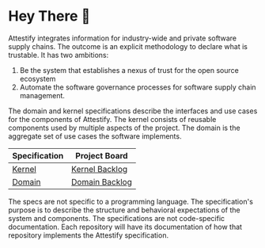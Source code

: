 # Hey There 👋

Attestify integrates information for industry-wide and private software supply chains.  The outcome is an explicit methodology to declare what is trustable. It has two ambitions:

1. Be the system that establishes a nexus of trust for the open source ecosystem
1. Automate the software governance processes for software supply chain management.

The domain and kernel specifications describe the interfaces and use cases for the components of Attestify. The kernel consists of reusable components used by multiple aspects of the project. The domain is the aggregate set of use cases the software implements.

| Specification | Project Board |
|---------------|---------------|
| <a href="https://attestify.github.io/kernel-specification" target="_blank">Kernel</a> | <a href="https://github.com/orgs/attestify/projects/2" target="_blank">Kernel Backlog</a>  |
| <a href="https://attestify.github.io/domain-specification" target="_blank">Domain</a> | <a href="https://github.com/orgs/attestify/projects/1" target="_blank">Domain Backlog</a> |

The specs are not specific to a programming language. The specification's purpose is to describe the structure and behavioral expectations of the system and components. The specifications are not code-specific documentation. Each repository will have its documentation of how that repository implements the Attestify specification.
